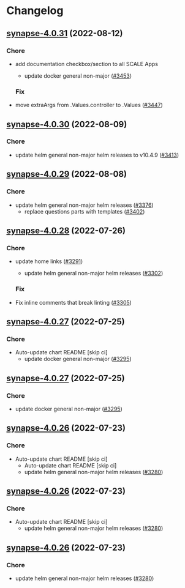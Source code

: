 # Changelog



## [synapse-4.0.31](https://github.com/truecharts/charts/compare/synapse-4.0.30...synapse-4.0.31) (2022-08-12)

### Chore

- add documentation checkbox/section to all SCALE Apps
  - update docker general non-major ([#3453](https://github.com/truecharts/charts/issues/3453))

  ### Fix

- move extraArgs from .Values.controller to .Values ([#3447](https://github.com/truecharts/charts/issues/3447))




## [synapse-4.0.30](https://github.com/truecharts/charts/compare/synapse-4.0.29...synapse-4.0.30) (2022-08-09)

### Chore

- update helm general non-major helm releases to v10.4.9 ([#3413](https://github.com/truecharts/charts/issues/3413))




## [synapse-4.0.29](https://github.com/truecharts/charts/compare/synapse-4.0.28...synapse-4.0.29) (2022-08-08)

### Chore

- update helm general non-major helm releases ([#3376](https://github.com/truecharts/charts/issues/3376))
  - replace questions parts with templates ([#3402](https://github.com/truecharts/charts/issues/3402))




## [synapse-4.0.28](https://github.com/truecharts/apps/compare/synapse-4.0.27...synapse-4.0.28) (2022-07-26)

### Chore

- update home links ([#3291](https://github.com/truecharts/apps/issues/3291))
  - update helm general non-major helm releases ([#3302](https://github.com/truecharts/apps/issues/3302))

  ### Fix

- Fix inline comments that break linting ([#3305](https://github.com/truecharts/apps/issues/3305))




## [synapse-4.0.27](https://github.com/truecharts/apps/compare/synapse-4.0.26...synapse-4.0.27) (2022-07-25)

### Chore

- Auto-update chart README [skip ci]
  - update docker general non-major ([#3295](https://github.com/truecharts/apps/issues/3295))




## [synapse-4.0.27](https://github.com/truecharts/apps/compare/synapse-4.0.26...synapse-4.0.27) (2022-07-25)

### Chore

- update docker general non-major ([#3295](https://github.com/truecharts/apps/issues/3295))




## [synapse-4.0.26](https://github.com/truecharts/apps/compare/synapse-4.0.25...synapse-4.0.26) (2022-07-23)

### Chore

- Auto-update chart README [skip ci]
  - Auto-update chart README [skip ci]
  - update helm general non-major helm releases ([#3280](https://github.com/truecharts/apps/issues/3280))




## [synapse-4.0.26](https://github.com/truecharts/apps/compare/synapse-4.0.25...synapse-4.0.26) (2022-07-23)

### Chore

- Auto-update chart README [skip ci]
  - update helm general non-major helm releases ([#3280](https://github.com/truecharts/apps/issues/3280))




## [synapse-4.0.26](https://github.com/truecharts/apps/compare/synapse-4.0.25...synapse-4.0.26) (2022-07-23)

### Chore

- update helm general non-major helm releases ([#3280](https://github.com/truecharts/apps/issues/3280))



